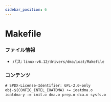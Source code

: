 ```yaml
---
sidebar_position: 6
---
```

# Makefile

### ファイル情報

- パス: `linux-v6.12/drivers/dma/ioat/Makefile`

### コンテンツ

```txt
# SPDX-License-Identifier: GPL-2.0-only
obj-$(CONFIG_INTEL_IOATDMA) += ioatdma.o
ioatdma-y := init.o dma.o prep.o dca.o sysfs.o

```

